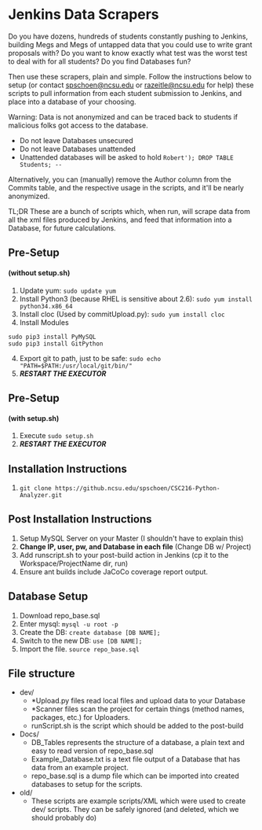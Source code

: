 # Jenkins Data Scrapers

Do you have dozens, hundreds of students constantly pushing to Jenkins, building Megs and Megs of untapped data that you could use to write grant proposals with?  Do you want to know exactly what test was the worst test to deal with for all students?  Do you find Databases fun?

Then use these scrapers, plain and simple.  Follow the instructions below to setup (or contact spschoen@ncsu.edu or razeitle@ncsu.edu for help) these scripts to pull information from each student submission to Jenkins, and place into a database of your choosing.

Warning: Data is not anonymized and can be traced back to students if malicious folks got access to the database.

 * Do not leave Databases unsecured
 * Do not leave Databases unattended
 * Unattended databases will be asked to hold ```Robert'); DROP TABLE Students; --```

Alternatively, you can (manually) remove the Author column from the Commits table, and the respective usage in the scripts, and it'll be nearly anonymized.

TL;DR These are a bunch of scripts which, when run, will scrape data from all the xml files produced by Jenkins, and feed that information into a Database, for future calculations.

## Pre-Setup
#### (without setup.sh)

1. Update yum: ```sudo update yum```
2. Install Python3 (because RHEL is sensitive about 2.6): ```sudo yum install python34.x86_64```
3. Install cloc (Used by commitUpload.py): ```sudo yum install cloc```
3. Install Modules

```sudo pip3 install PyMySQL```    
```sudo pip3 install GitPython```

4. Export git to path, just to be safe: ```sudo echo "PATH=$PATH:/usr/local/git/bin/"```
5. ***RESTART THE EXECUTOR***

## Pre-Setup
#### (with setup.sh)

1. Execute ```sudo setup.sh```
2. ***RESTART THE EXECUTOR***

## Installation Instructions

1. ```git clone https://github.ncsu.edu/spschoen/CSC216-Python-Analyzer.git```


## Post Installation Instructions

1. Setup MySQL Server on your Master (I shouldn't have to explain this)
2. **Change IP, user, pw, and Database in each file** (Change DB w/ Project)
3. Add runscript.sh to your post-build action in Jenkins (cp it to the Workspace/ProjectName dir, run)
4. Ensure ant builds include JaCoCo coverage report output.


## Database Setup

1. Download repo_base.sql
2. Enter mysql: ```mysql -u root -p```
3. Create the DB: ```create database [DB NAME];```
4. Switch to the new DB: ```use [DB NAME];```
5. Import the file. ```source repo_base.sql```

## File structure

* dev/
  * *Upload.py files read local files and upload data to your Database
  * *Scanner files scan the project for certain things (method names, packages, etc.) for Uploaders.
  * runScript.sh is the script which should be added to the post-build
* Docs/
  * DB_Tables represents the structure of a database, a plain text and easy to read version of repo_base.sql
  * Example_Database.txt is a text file output of a Database that has data from an example project.
  * repo_base.sql is a dump file which can be imported into created databases to setup for the scripts.
* old/
  * These scripts are example scripts/XML which were used to create dev/ scripts.  They can be safely ignored (and deleted, which we should probably do)
